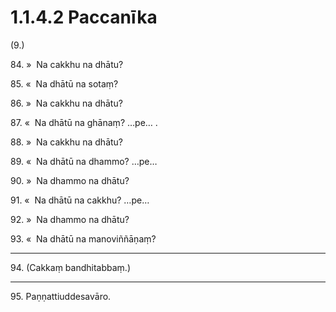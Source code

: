 

# 1.1.4.2 Paccanīka





(9.)

84\. »  Na cakkhu na dhātu?

85\. «  Na dhātū na sotaṃ?

86\. »  Na cakkhu na dhātu?

87\. «  Na dhātū na ghānaṃ? …pe… .

88\. »  Na cakkhu na dhātu?

89\. «  Na dhātū na dhammo? …pe…

90\. »  Na dhammo na dhātu?

91\. «  Na dhātū na cakkhu? …pe…

92\. »  Na dhammo na dhātu?

93\. «  Na dhātū na manoviññāṇaṃ?

---

94\. (Cakkaṃ bandhitabbaṃ.)



---

95\. Paṇṇattiuddesavāro.





